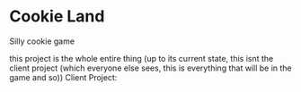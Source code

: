 # Cookie Land
 Silly cookie game

this project is the whole entire thing (up to its current state, this isnt the client project (which everyone else sees, this is everything that will be in the game and so))
Client Project: 

